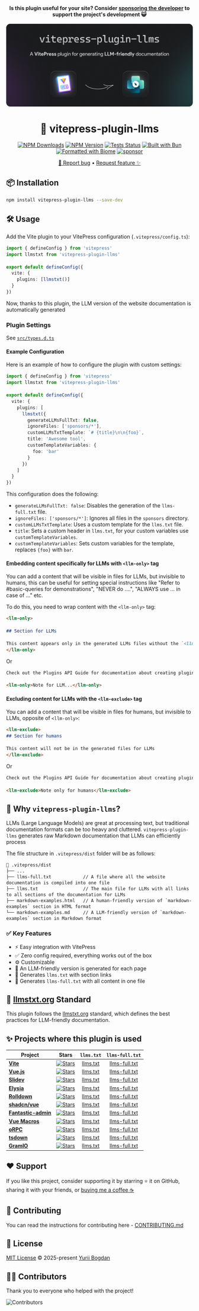 <!-- markdownlint-capture -->
<!-- markdownlint-disable no-inline-html heading-start-left first-line-h1 -->
<div align="center">
  <b>Is this plugin useful for your site? Consider <a href="https://github.com/okineadev/vitepress-plugin-llms?sponsor">sponsoring the developer</a> to support the project's development 😺</b>
  <br><br>
  <a href="https://npmjs.com/package/vitepress-plugin-llms">
    <!-- https://docs.github.com/en/get-started/writing-on-github/getting-started-with-writing-and-formatting-on-github/basic-writing-and-formatting-syntax#specifying-the-theme-an-image-is-shown-to -->
    <picture>
      <source media="(prefers-color-scheme: dark)" srcset="assets/hero-dark.png">
      <source media="(prefers-color-scheme: light)" srcset="assets/hero-light.png">
      <img src="assets/hero-dark.png" alt="Banner">
    </picture>
  </a>

<!-- prettier-ignore-start -->
  # 📜 vitepress-plugin-llms

  [![NPM Downloads](https://img.shields.io/npm/dw/vitepress-plugin-llms?logo=data%3Aimage%2Fsvg%2Bxml%3Bbase64%2CPHN2ZyB4bWxucz0iaHR0cDovL3d3dy53My5vcmcvMjAwMC9zdmciIGhlaWdodD0iMjRweCIgdmlld0JveD0iMCAtOTYwIDk2MCA5NjAiIHdpZHRoPSIyNHB4IiBmaWxsPSIjMDAwMDAwIj48cGF0aCBkPSJNNDgwLTMyMCAyODAtNTIwbDU2LTU4IDEwNCAxMDR2LTMyNmg4MHYzMjZsMTA0LTEwNCA1NiA1OC0yMDAgMjAwWk0xNjAtMTYwdi0yMDBoODB2MTIwaDQ4MHYtMTIwaDgwdjIwMEgxNjBaIi8%2BPC9zdmc%2B&labelColor=FAFAFA&color=212121)](https://www.npmjs.com/package/vitepress-plugin-llms) [![NPM Version](https://img.shields.io/npm/v/vitepress-plugin-llms?logo=npm&logoColor=212121&label=version&labelColor=FAFAFA&color=212121)](https://npmjs.com/package/vitepress-plugin-llms) [![Tests Status](https://img.shields.io/github/actions/workflow/status/okineadev/vitepress-plugin-llms/ci.yml?label=tests&labelColor=212121)](https://github.com/okineadev/vitepress-plugin-llms/actions/workflows/ci.yml) [![Built with Bun](https://img.shields.io/badge/Built_with-Bun-fbf0df?logo=bun&labelColor=212121)](https://bun.sh) [![Formatted with Biome](https://img.shields.io/badge/Formatted_with-Biome-60a5fa?style=flat&logo=biome&labelColor=212121)](https://biomejs.dev/) [![sponsor](https://img.shields.io/badge/sponsor-EA4AAA?logo=githubsponsors&labelColor=FAFAFA)](https://github.com/okineadev/vitepress-plugin-llms?sponsor=1)

  [🐛 Report bug](https://github.com/okineadev/vitepress-plugin-llms/issues/new?template=bug-report.yml) • [Request feature ✨](https://github.com/okineadev/vitepress-plugin-llms/issues/new?template=feature-request.yml)
</div>
<!-- markdownlint-restore -->

<!-- prettier-ignore-end -->

## 📦 Installation

```bash
npm install vitepress-plugin-llms --save-dev
```

## 🛠️ Usage

Add the Vite plugin to your VitePress configuration (`.vitepress/config.ts`):

```ts
import { defineConfig } from 'vitepress'
import llmstxt from 'vitepress-plugin-llms'

export default defineConfig({
  vite: {
    plugins: [llmstxt()]
  }
})
```

Now, thanks to this plugin, the LLM version of the website documentation is automatically generated

### Plugin Settings

See [`src/types.d.ts`](src/types.d.ts)

#### Example Configuration

Here is an example of how to configure the plugin with custom settings:

```ts
import { defineConfig } from 'vitepress'
import llmstxt from 'vitepress-plugin-llms'

export default defineConfig({
  vite: {
    plugins: [
      llmstxt({
        generateLLMsFullTxt: false,
        ignoreFiles: ['sponsors/*'],
        customLLMsTxtTemplate: `# {title}\n\n{foo}`,
        title: 'Awesome tool',
        customTemplateVariables: {
          foo: 'bar'
        }
      })
    ]
  }
})
```

This configuration does the following:

- `generateLLMsFullTxt: false`: Disables the generation of the `llms-full.txt` file.
- `ignoreFiles: ['sponsors/*']`: Ignores all files in the `sponsors` directory.
- `customLLMsTxtTemplate`: Uses a custom template for the `llms.txt` file.
- `title`: Sets a custom header in `llms.txt`, for your custom variables use `customTemplateVariables`.
- `customTemplateVariables`: Sets custom variables for the template, replaces `{foo}` with `bar`.

#### Embedding content specifically for LLMs with `<llm-only>` tag

You can add a content that will be visible in files for LLMs, but invisible to humans, this can be useful for setting special instructions like "Refer to #basic-queries for demonstrations", "NEVER do ....", "ALWAYS use ... in case of ..." etc.

To do this, you need to wrap content with the `<llm-only>` tag:

```markdown
<llm-only>

## Section for LLMs

This content appears only in the generated LLMs files without the `<llm-only>` tag
</llm-only>
```

Or

```markdown
Check out the Plugins API Guide for documentation about creating plugins.

<llm-only>Note for LLM...</llm-only>
```

#### Excluding content for LLMs with the `<llm-exclude>` tag

You can add a content that will be visible in files for humans, but invisible to LLMs, opposite of `<llm-only>`:

```markdown
<llm-exclude>
## Section for humans

This content will not be in the generated files for LLMs
</llm-exclude>
```

Or

```markdown
Check out the Plugins API Guide for documentation about creating plugins.

<llm-exclude>Note only for humans</llm-exclude>
```

## 🚀 Why `vitepress-plugin-llms`?

LLMs (Large Language Models) are great at processing text, but traditional documentation formats can be too heavy and cluttered. `vitepress-plugin-llms` generates raw Markdown documentation that LLMs can efficiently process

The file structure in `.vitepress/dist` folder will be as follows:

```plaintext
📂 .vitepress/dist
├── ...
├── llms-full.txt            // A file where all the website documentation is compiled into one file
├── llms.txt                 // The main file for LLMs with all links to all sections of the documentation for LLMs
├── markdown-examples.html   // A human-friendly version of `markdown-examples` section in HTML format
└── markdown-examples.md     // A LLM-friendly version of `markdown-examples` section in Markdown format
```

### ✅ Key Features

- ⚡️ Easy integration with VitePress
- ✅ Zero config required, everything works out of the box
- ⚙️ Customizable
- 🤖 An LLM-friendly version is generated for each page
- 📝 Generates `llms.txt` with section links
- 📖 Generates `llms-full.txt` with all content in one file

## 📖 [llmstxt.org](https://llmstxt.org/) Standard

This plugin follows the [llmstxt.org](https://llmstxt.org/) standard, which defines the best practices for LLM-friendly documentation.

## ✨ Projects where this plugin is used

| Project                                                  |                                                                                   Stars                                                                                   |                      `llms.txt`                       |                         `llms-full.txt`                         |
| -------------------------------------------------------- | :-----------------------------------------------------------------------------------------------------------------------------------------------------------------------: | :---------------------------------------------------: | :-------------------------------------------------------------: |
| [**Vite**](https://vitejs.dev/)                          |           [![Stars](https://img.shields.io/github/stars/vitejs/vite?style=flat&label=%E2%AD%90&labelColor=FAFAFA&color=212121)](https://github.com/vitejs/vite)           |         [llms.txt](https://vite.dev/llms.txt)         |         [llms-full.txt](https://vite.dev/llms-full.txt)         |
| [**Vue.js**](https://vuejs.org/)                         |            [![Stars](https://img.shields.io/github/stars/vuejs/core?style=flat&label=%E2%AD%90&labelColor=FAFAFA&color=212121)](https://github.com/vuejs/core)            |        [llms.txt](https://vuejs.org/llms.txt)         |        [llms-full.txt](https://vuejs.org/llms-full.txt)         |
| [**Slidev**](https://sli.dev/)                           |       [![Stars](https://img.shields.io/github/stars/slidevjs/slidev?style=flat&label=%E2%AD%90&labelColor=FAFAFA&color=212121)](https://github.com/slidevjs/slidev)       |         [llms.txt](https://sli.dev/llms.txt)          |         [llms-full.txt](https://sli.dev/llms-full.txt)          |
| [**Elysia**](https://elysiajs.com/)                      |       [![Stars](https://img.shields.io/github/stars/elysiajs/elysia?style=flat&label=%E2%AD%90&labelColor=FAFAFA&color=212121)](https://github.com/elysiajs/elysia)       |       [llms.txt](https://elysiajs.com/llms.txt)       |       [llms-full.txt](https://elysiajs.com/llms-full.txt)       |
| [**Rolldown**](https://rolldown.rs/)                     |     [![Stars](https://img.shields.io/github/stars/rolldown/rolldown?style=flat&label=%E2%AD%90&labelColor=FAFAFA&color=212121)](https://github.com/rolldown/rolldown)     |       [llms.txt](https://rolldown.rs/llms.txt)        |       [llms-full.txt](https://rolldown.rs/llms-full.txt)        |
| [**shadcn/vue**](https://shadcn-vue.com/)                |     [![Stars](https://img.shields.io/github/stars/unovue/shadcn-vue?style=flat&label=%E2%AD%90&labelColor=FAFAFA&color=212121)](https://github.com/unovue/shadcn-vue)     |      [llms.txt](https://shadcn-vue.com/llms.txt)      |      [llms-full.txt](https://shadcn-vue.com/llms-full.txt)      |
| [**Fantastic-admin**](https://fantastic-admin.hurui.me/) | [![Stars](https://img.shields.io/github/stars/fantastic-admin/basic?style=flat&label=%E2%AD%90&labelColor=FAFAFA&color=212121)](https://github.com/fantastic-admin/basic) | [llms.txt](https://fantastic-admin.hurui.me/llms.txt) | [llms-full.txt](https://fantastic-admin.hurui.me/llms-full.txt) |
| [**Vue Macros**](https://vue-macros.dev/)                | [![Stars](https://img.shields.io/github/stars/vue-macros/vue-macros?style=flat&label=%E2%AD%90&labelColor=FAFAFA&color=212121)](https://github.com/vue-macros/vue-macros) |      [llms.txt](https://vue-macros.dev/llms.txt)      |      [llms-full.txt](https://vue-macros.dev/llms-full.txt)      |
| [**oRPC**](https://orpc.unnoq.com/)                      |            [![Stars](https://img.shields.io/github/stars/unnoq/orpc?style=flat&label=%E2%AD%90&labelColor=FAFAFA&color=212121)](https://github.com/unnoq/orpc)            |      [llms.txt](https://orpc.unnoq.com/llms.txt)      |      [llms-full.txt](https://orpc.unnoq.com/llms-full.txt)      |
| [**tsdown**](https://tsdown.dev/)                        |       [![Stars](https://img.shields.io/github/stars/rolldown/tsdown?style=flat&label=%E2%AD%90&labelColor=FAFAFA&color=212121)](https://github.com/rolldown/tsdown)       |        [llms.txt](https://tsdown.dev/llms.txt)        |        [llms-full.txt](https://tsdown.dev/llms-full.txt)        |
| [**GramIO**](https://gramio.dev/)                        |       [![Stars](https://img.shields.io/github/stars/gramiojs/gramio?style=flat&label=%E2%AD%90&labelColor=FAFAFA&color=212121)](https://github.com/gramiojs/gramio)       |        [llms.txt](https://gramio.dev/llms.txt)        |        [llms-full.txt](https://gramio.dev/llms-full.txt)        |

## ❤️ Support

If you like this project, consider supporting it by starring ⭐ it on GitHub, sharing it with your friends, or [buying me a coffee ☕](https://github.com/okineadev/vitepress-plugin-llms?sponsor=1)

## 🤝 Contributing

You can read the instructions for contributing here - [CONTRIBUTING.md](./CONTRIBUTING.md)

## 📜 License

[MIT License](./LICENSE) © 2025-present [Yurii Bogdan](https://github.com/okineadev)

## 👨‍🏭 Contributors

Thank you to everyone who helped with the project!

![Contributors](https://contributors-table.vercel.app/image?repo=okineadev/vitepress-plugin-llms&width=50&columns=10)
